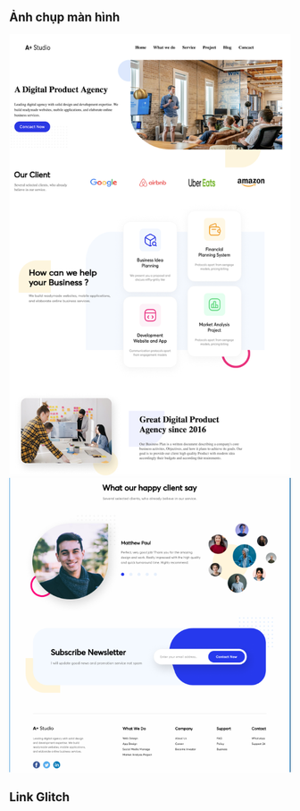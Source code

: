 ## Ảnh chụp màn hình
![Ảnh thiết kế ](images/Bai10.png)
![Ảnh thiết kế ](images/Bai10_2.png)

## Link Glitch 
